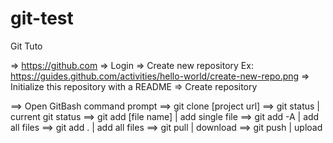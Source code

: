 # git-test
Git Tuto

=> https://github.com
=> Login
=> Create new repository Ex: https://guides.github.com/activities/hello-world/create-new-repo.png
=> Initialize this repository with a README
=> Create repository

==> Open GitBash command prompt
==> git clone [project url]
==> git status					 | current git status
==> git add [file name] 		 | add single file
==> git add -A 					 | add all files 
==> git add . 					 | add all files
==> git pull					 | download
==> git push 					 | upload
